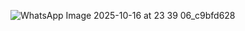 ![WhatsApp Image 2025-10-16 at 23 39 06_c9bfd628](https://github.com/user-attachments/assets/69f2c2fd-8618-4b7f-929d-a3fca4cd3690)

